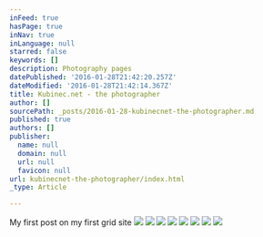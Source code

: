 ```yaml
---
inFeed: true
hasPage: true
inNav: true
inLanguage: null
starred: false
keywords: []
description: Photography pages
datePublished: '2016-01-28T21:42:20.257Z'
dateModified: '2016-01-28T21:42:14.367Z'
title: Kubinec.net - the photographer
author: []
sourcePath: _posts/2016-01-28-kubinecnet-the-photographer.md
published: true
authors: []
publisher:
  name: null
  domain: null
  url: null
  favicon: null
url: kubinecnet-the-photographer/index.html
_type: Article

---
```

My first post on my first grid site
![](https://the-grid-user-content.s3-us-west-2.amazonaws.com/794a504d-573b-4202-9d98-da4d180a9577.jpg)
![](https://the-grid-user-content.s3-us-west-2.amazonaws.com/00f5edfb-8927-4f02-923d-c69579c654b0.jpg)
![](https://the-grid-user-content.s3-us-west-2.amazonaws.com/43da0085-57d9-4468-bdd6-0dc74d2cd901.jpg)
![](https://the-grid-user-content.s3-us-west-2.amazonaws.com/16c361ae-5717-4e43-ad59-d76516ee6c75.jpg)
![](https://the-grid-user-content.s3-us-west-2.amazonaws.com/e77b6204-d13a-4c1c-8987-36601754e0fc.jpg)
![](https://the-grid-user-content.s3-us-west-2.amazonaws.com/d869835d-9d14-4d16-a9e9-87b7fcbfda3d.jpg)
![](https://the-grid-user-content.s3-us-west-2.amazonaws.com/a1d8b217-f2a2-4f67-8d64-25551deb6745.jpg)
![](https://the-grid-user-content.s3-us-west-2.amazonaws.com/13fd1e61-7208-415b-997a-6351c53d4438.jpg)